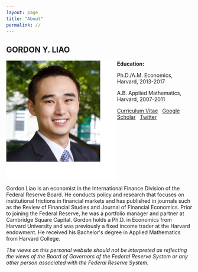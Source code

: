 ```yaml
---
layout: page
title: "About"
permalink: //
---
```



## GORDON Y. LIAO
<!-- **Email:** gliao [at] post.harvard.edu -->
<img src="img/headshot.jpg" width="300" style="float: left">

<!-- ![](img/headshot.jpg){: style="float: left"; width=50px;} -->

**Education:**

Ph.D./A.M. Economics, Harvard, 2013-2017

A.B. Applied Mathematics, Harvard, 2007-2011

[Curriculum Vitae](GordonLiaoCV.pdf)  &nbsp;
[Google Scholar](https://scholar.google.com/citations?user=CjHJb7cAAAAJ&hl=en) &nbsp;
[Twitter](https://twitter.com/gordonliao)

<div style="clear: both;"></div>

Gordon Liao is an economist in the International Finance Division of the Federal Reserve Board. He conducts policy and research that focuses on institutional frictions in financial markets and has published in journals such as the Review of Financial Studies and Journal of Financial Economics. Prior to joining the Federal Reserve, he was a portfolio manager and partner at Cambridge Square Capital. Gordon holds a Ph.D. in Economics from Harvard University and was previously a fixed income trader at the Harvard endowment. He received his Bachelor's degree in Applied Mathematics from Harvard College.

*The views on this personal website should not be interpreted as reflecting the views of the Board of Governors of the Federal Reserve System or any other person associated with the Federal Reserve System.*
